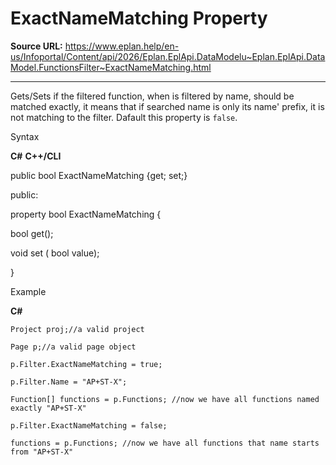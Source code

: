 # ExactNameMatching Property

**Source URL:** https://www.eplan.help/en-us/Infoportal/Content/api/2026/Eplan.EplApi.DataModelu~Eplan.EplApi.DataModel.FunctionsFilter~ExactNameMatching.html

---

Gets/Sets if the filtered function, when is filtered by name, should be matched exactly, it means that if searched name is only its name' prefix, it is not matching to the filter. Dafault this property is `false`.

Syntax

**C#**
**C++/CLI**


public bool ExactNameMatching {get; set;}

public:

property bool ExactNameMatching {

   bool get();

   void set (    bool value);

}


Example

**C#**

```
Project proj;//a valid project

Page p;//a valid page object

p.Filter.ExactNameMatching = true;

p.Filter.Name = "AP+ST-X";

Function[] functions = p.Functions; //now we have all functions named exactly "AP+ST-X"

p.Filter.ExactNameMatching = false;

functions = p.Functions; //now we have all functions that name starts from "AP+ST-X"
```
